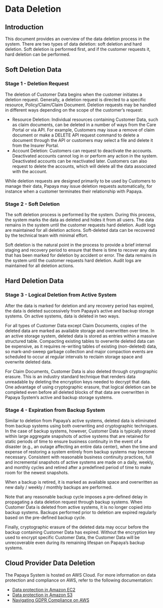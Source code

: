 # Data Deletion

## Introduction

This document provides an overview of the data deletion process in the system. There are two types of data deletion: soft deletion and hard deletion. Soft deletion is performed first, and if the customer requests it, hard deletion can be performed.

## Soft Deletion Data

### Stage 1 - Deletion Request

The deletion of Customer Data begins when the customer initiates a deletion request. Generally, a deletion request is directed to a specific resource, Policy/Claim/Claim Document. Deletion requests may be handled in different ways depending on the scope of the customer’s request:

- Resource Deletion: Individual resources containing Customer Data, such as claim documents, can be deleted in a number of ways from the Care Portal or via API. For example, Customers may issue a remove of claim document or make a DELETE API request command to delete a document through the API or customers may select a file and delete it from the Insurer Portal.
- Account Deletion: Customers can request to deactivate the accounts. Deactivated accounts cannot log in or perform any action in the system. Deactivated accounts can be reactivated later. Customers can also request to delete the accounts, which will delete all the data associated with the account.

While deletion requests are designed primarily to be used by Customers to manage their data, Papaya may issue deletion requests automatically, for instance when a customer terminates their relationship with Papaya.

### Stage 2 - Soft Deletion

The soft deletion process is performed by the system. During this process, the system marks the data as deleted and hides it from all users. The data remains in the system until the customer requests hard deletion. Audit logs are maintained for all deletion actions. Soft-deleted data can be recovered by the technical team with minimal effort.

Soft deletion is the natural point in the process to provide a brief internal staging and recovery period to ensure that there is time to recover any data that has been marked for deletion by accident or error. The data remains in the system until the customer requests hard deletion. Audit logs are maintained for all deletion actions.

## Hard Deletion Data

### Stage 3 - Logical Deletion from Active System

After the data is marked for deletion and any recovery period has expired, the data is deleted successively from Papaya’s active and backup storage systems. On active systems, data is deleted in two ways.

For all types of Customer Data except Claim Documents, copies of the deleted data are marked as available storage and overwritten over time. In an active storage system, deleted data is stored as entries within a massive structured table. Compacting existing tables to overwrite deleted data can be expensive, as it requires re-writing tables of existing (non-deleted) data, so mark-and-sweep garbage collection and major compaction events are scheduled to occur at regular intervals to reclaim storage space and overwrite deleted data.

For Claim Documents, Customer Data is also deleted through cryptographic erasure. This is an industry standard technique that renders data unreadable by deleting the encryption keys needed to decrypt that data. One advantage of using cryptographic erasure, that logical deletion can be completed even before all deleted blocks of that data are overwritten in Papaya System’s active and backup storage systems.

### Stage 4 - Expiration from Backup System

Similar to deletion from Papaya’s active systems, deleted data is eliminated from backup systems using both overwriting and cryptographic techniques. In the case of backup systems, however, Customer Data is typically stored within large aggregate snapshots of active systems that are retained for static periods of time to ensure business continuity in the event of a disaster (e.g., an outage affecting an entire data center), when the time and expense of restoring a system entirely from backup systems may become necessary. Consistent with reasonable business continuity practices, full and incremental snapshots of active systems are made on a daily, weekly, and monthly cycles and retired after a predefined period of time to make room for the newest snapshots.

When a backup is retired, it is marked as available space and overwritten as new daily / weekly / monthly backups are performed.

Note that any reasonable backup cycle imposes a pre-defined delay in propagating a data deletion request through backup systems. When Customer Data is deleted from active systems, it is no longer copied into backup systems. Backups performed prior to deletion are expired regularly based on the pre-defined backup cycle.

Finally, cryptographic erasure of the deleted data may occur before the backup containing Customer Data has expired. Without the encryption key used to encrypt specific Customer Data, the Customer Data will be unrecoverable even during its remaining lifespan on Papaya’s backup systems.

## Cloud Provider Data Deletion

The Papaya System is hosted on AWS Cloud. For more information on data protection and compliance on AWS, refer to the following documentation:

- [Data protection in Amazon EC2](https://docs.aws.amazon.com/AWSEC2/latest/UserGuide/data-protection.html)
- [Data protection in Amazon S3](https://docs.aws.amazon.com/AmazonS3/latest/userguide/DataDurability.html)
- [Navigating GDPR Compliance on AWS](https://docs.aws.amazon.com/whitepapers/latest/navigating-gdpr-compliance/welcome.html)
